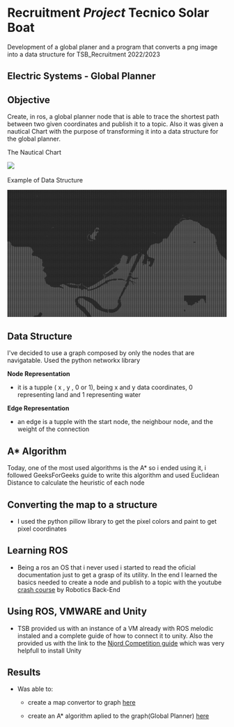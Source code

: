 # Recruitment _Project_ Tecnico Solar Boat

Development of a global planer and a program that converts a png image into a data structure for TSB_Recruitment 2022/2023

## Electric Systems - Global Planner

## Objective

Create, in ros, a global planner node that is able to trace the shortest path between two given coordinates and publish it to a topic. Also it was given a nautical Chart with the purpose of transforming it into a data structure for the global planner.

The Nautical Chart

![](/TSB/CartaNautica.png)

Example of Data Structure

![](/TSB/DataStructure.png)

## Data Structure

I've decided to use a graph composed by only the nodes that are navigatable. Used the python networkx library

**Node Representation**

- it is a tupple ( x , y , 0 or 1), being x and y data coordinates, 0 representing land and 1 representing water

**Edge Representation**

- an edge is a tupple with the start node, the neighbour node, and the weight of the connection

## A\* Algorithm

Today, one of the most used algorithms is the A\* so i ended using it, i followed GeeksForGeeks guide to write this algorithm and used Euclidean Distance to calculate the heuristic of each node

## Converting the map to a structure

- I used the python pillow library to get the pixel colors and paint to get pixel coordinates

## Learning ROS

- Being a ros an OS that i never used i started to read the oficial documentation just to get a grasp of its utility. In the end I learned the basics needed to create a node and publish to a topic with the youtube [crash course](https://www.youtube.com/watch?v=wfDJAYTMTdk) by Robotics Back-End

## Using ROS, VMWARE and Unity

- TSB provided us with an instance of a VM already with ROS melodic instaled and a complete guide of how to connect it to unity. Also the provided us with the link to the [Njord Competition guide](https://njord.gitbook.io/digital-competition-2022/) which was very helpfull to install Unity

## Results

- Was able to:

  - create a map convertor to graph [here](TSB/ConvertPNGtoGraph.py)

  - create an A\* algorithm aplied to the graph(Global Planner) [here](TSB/GlobalPlanner.py)
